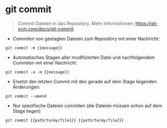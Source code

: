 # git commit

> Commit Dateien in das Repository.
> Mehr Informationen: <https://git-scm.com/docs/git-commit>.

- Commiten von gestagten Dateien zum Repository mit einer Nachricht: 

`git commit -m {{message}}`

- Automatisches Stagen aller modifizierten Datei und nachfolgendem Commiten mit einer Nachricht:

`git commit -a -m {{message}}`

- Ersetzt den letzten Commit mit den gerade auf dem Stage liegenden Änderungen: 

`git commit --amend`

- Nur spezifische Dateien commiten (die Dateien müssen schon auf dem Stage liegen)

`git commit {{path/to/my/file1}} {{path/to/my/file2}}`
